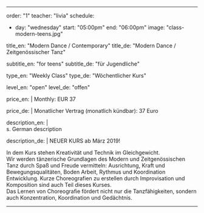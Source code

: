 ---
order: "1"
teacher: "livia"
schedule:
  - day: "wednesday"
    start: "05:00pm"
    end: "06:00pm"
image: "class-modern-teens.jpg"

title_en: "Modern Dance / Contemporary"
title_de: "Modern Dance / Zeitgenössischer Tanz"

subtitle_en: "for teens"
subtitle_de: "für Jugendliche"

type_en: "Weekly Class"
type_de: "Wöchentlicher Kurs"

level_en: "open"
level_de: "offen"

price_en: | 
  Monthly: EUR 37   

price_de: |
  Monatlicher Vertrag (monatlich kündbar): 37 Euro

description_en: |  
s. German description  

description_de: |
  NEUER KURS ab März 2019!  

  In dem Kurs stehen Kreativität und Technik im Gleichgewicht.  
  Wir werden tänzerische Grundlagen des Modern und Zeitgenössischen Tanz durch Spaß und Freude vermitteln: Ausrichtung, Kraft und Bewegungsqualitäten, Boden Arbeit, Rythmus und  Koordination Entwicklung. Kurze Choreografien zu erstellen  durch Improvisation und Komposition sind auch Teil dieses Kurses.   
  Das Lernen von Choreografie fördert nicht nur die Tanzfähigkeiten, sondern auch Konzentration, Koordination und Gedächtnis.


  ---

